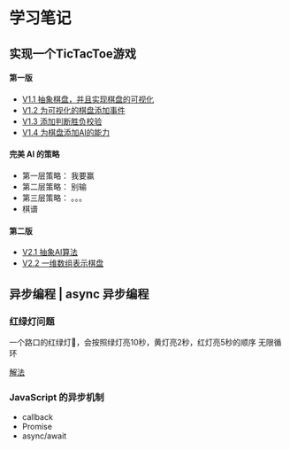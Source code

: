 # 学习笔记

## 实现一个TicTacToe游戏

#### 第一版
* [V1.1 抽象棋盘，并且实现棋盘的可视化](./V1/1.html)
* [V1.2 为可视化的棋盘添加事件](./V1/2.html)
* [V1.3 添加判断胜负校验](./V1/3.html)
* [V1.4 为棋盘添加AI的能力](./V1/4.html)

#### 完美 AI 的策略
* 第一层策略： 我要赢
* 第二层策略： 别输
* 第三层策略： 。。。
* 棋谱

#### 第二版
* [V2.1 抽象AI算法](./V2/1.html)
* [V2.2 一维数组表示棋盘](./V2/2.html)



## 异步编程 | async 异步编程

### 红绿灯问题
一个路口的红绿灯🚥，会按照绿灯亮10秒，黄灯亮2秒，红灯亮5秒的顺序 无限循环

[解法](./traffic_lights.html)


### JavaScript 的异步机制
* callback
* Promise
* async/await